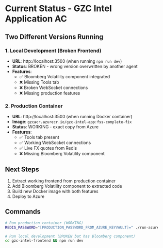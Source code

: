 # Current Status - GZC Intel Application AC

## Two Different Versions Running

### 1. Local Development (Broken Frontend)
- **URL**: http://localhost:3500 (when running `npm run dev`)
- **Status**: BROKEN - wrong version overwritten by another agent
- **Features**:
  - ✅ Bloomberg Volatility component integrated
  - ❌ Missing Tools tab
  - ❌ Broken WebSocket connections
  - ❌ Missing production features

### 2. Production Container
- **URL**: http://localhost:3500 (when running Docker container)
- **Image**: `gzcacr.azurecr.io/gzc-intel-app:fss-complete-fix`
- **Status**: WORKING - exact copy from Azure
- **Features**:
  - ✅ Tools tab present
  - ✅ Working WebSocket connections
  - ✅ Live FX quotes from Redis
  - ❌ Missing Bloomberg Volatility component

## Next Steps

1. Extract working frontend from production container
2. Add Bloomberg Volatility component to extracted code
3. Build new Docker image with both features
4. Deploy to Azure

## Commands

```bash
# Run production container (WORKING)
REDIS_PASSWORD="[PRODUCTION_PASSWORD_FROM_AZURE_KEYVAULT]=" ./run-azure-replica.sh

# Run local development (BROKEN but has Bloomberg component)
cd gzc-intel-frontend && npm run dev
```